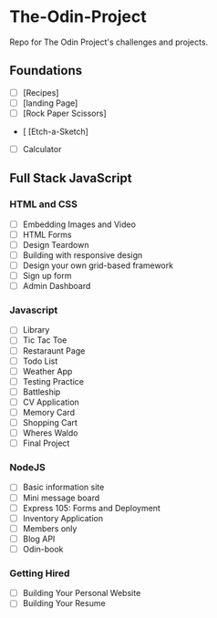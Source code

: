 # The-Odin-Project

Repo for The Odin Project's challenges and projects. 

## Foundations

- [ ] [Recipes]
- [ ] [landing Page]
- [ ] [Rock Paper Scissors]
- [  [Etch-a-Sketch]
- [ ] Calculator

## Full Stack JavaScript

### HTML and CSS

- [ ] Embedding Images and Video
- [ ] HTML Forms
- [ ] Design Teardown
- [ ] Building with responsive design
- [ ] Design your own grid-based framework
- [ ] Sign up form
- [ ] Admin Dashboard

### Javascript

- [ ] Library
- [ ] Tic Tac Toe
- [ ] Restaraunt Page
- [ ] Todo List
- [ ] Weather App
- [ ] Testing Practice
- [ ] Battleship
- [ ] CV Application
- [ ] Memory Card
- [ ] Shopping Cart
- [ ] Wheres Waldo
- [ ] Final Project

### NodeJS

- [ ] Basic information site
- [ ] Mini message board
- [ ] Express 105: Forms and Deployment
- [ ] Inventory Application
- [ ] Members only
- [ ] Blog API
- [ ]  Odin-book

### Getting Hired   

- [ ] Building Your Personal Website
- [ ] Building Your Resume
